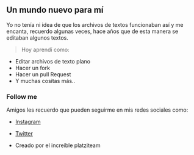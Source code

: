 ## Un mundo nuevo para mí
Yo no tenía ni idea de que los archivos de textos funcionaban así y me encanta, recuerdo algunas veces, hace años que de esta manera se editaban algunos textos.

>Hoy aprendí como:
- Editar archivos de texto plano
- Hacer un fork
- Hacer un pull Request
- Y muchas cositas más..

### Follow me

Amigos les recuerdo que pueden seguirme en mis redes sociales como:

* [Instagram](https://www.instagram.com/ivangm180/)
* [Twitter](https://twitter.com/AreYouIvan)

* Creado por el increible platziteam